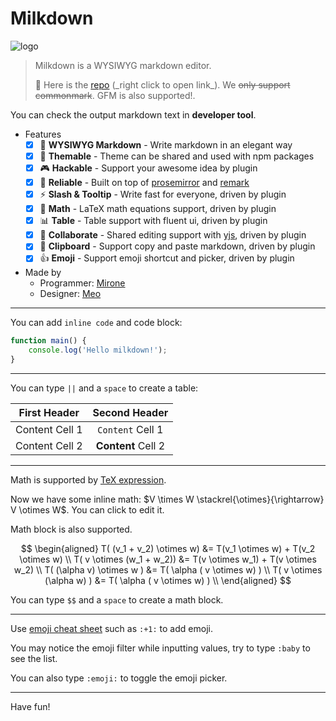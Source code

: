# Milkdown

![logo](https://preview.redd.it/us7w1x2zx8461.jpg?auto=webp&s=077a73d5c08aec0bc0fb48c5e5be40c928467bb6)

> Milkdown is a WYSIWYG markdown editor.
>
> :baby_bottle: Here is the [repo] (\_right click to open link\_).
> We ~~only support commonmark~~. GFM is also supported!.

You can check the output markdown text in **developer tool**.

-   Features
    -   [x] 📝 **WYSIWYG Markdown** - Write markdown in an elegant way
    -   [x] 🎨 **Themable** - Theme can be shared and used with npm packages
    -   [x] 🎮 **Hackable** - Support your awesome idea by plugin
    -   [x] 🦾 **Reliable** - Built on top of [prosemirror] and [remark]
    -   [x] ⚡️ **Slash & Tooltip** - Write fast for everyone, driven by plugin
    -   [x] 🧮 **Math** - LaTeX math equations support, driven by plugin
    -   [x] 📊 **Table** - Table support with fluent ui, driven by plugin
    -   [x] 🍻 **Collaborate** - Shared editing support with [yjs], driven by plugin
    -   [x] 💾 **Clipboard** - Support copy and paste markdown, driven by plugin
    -   [x] :+1: **Emoji** - Support emoji shortcut and picker, driven by plugin
-   Made by
    -   Programmer: [Mirone][mirone]
    -   Designer: [Meo][meo]

---

You can add `inline code` and code block:

```javascript
function main() {
    console.log('Hello milkdown!');
}
```

---

You can type `||` and a `space` to create a table:

| First Header   |   Second Header    |
| -------------- | :----------------: |
| Content Cell 1 |  `Content` Cell 1  |
| Content Cell 2 | **Content** Cell 2 |

---

Math is supported by [TeX expression](https://en.wikipedia.org/wiki/TeX).

Now we have some inline math: $V \times W \stackrel{\otimes}{\rightarrow} V \otimes W$. You can click to edit it.

Math block is also supported.

$$
\begin{aligned}
T( (v_1 + v_2) \otimes w) &= T(v_1 \otimes w) + T(v_2 \otimes w) \\
T( v \otimes (w_1 + w_2)) &= T(v \otimes w_1) + T(v \otimes w_2) \\
T( (\alpha v) \otimes w ) &= T( \alpha ( v \otimes w) ) \\
T( v \otimes (\alpha w) ) &= T( \alpha ( v \otimes w) ) \\
\end{aligned}
$$

You can type `$$` and a `space` to create a math block.

---

Use [emoji cheat sheet](https://www.webfx.com/tools/emoji-cheat-sheet/) such as `:+1:` to add emoji.

You may notice the emoji filter while inputting values, try to type `:baby` to see the list.

You can also type `:emoji:` to toggle the emoji picker.

---

Have fun!

[repo]: https://github.com/Saul-Mirone/milkdown
[prosemirror]: https://prosemirror.net/
[yjs]: https://docs.yjs.dev/
[remark]: https://github.com/remarkjs/remark
[mirone]: https://github.com/Saul-Mirone
[meo]: https://github.com/Saul-Meo

